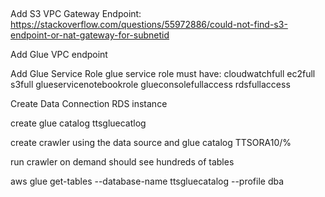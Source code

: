 ## 
Add S3 VPC Gateway Endpoint:
https://stackoverflow.com/questions/55972886/could-not-find-s3-endpoint-or-nat-gateway-for-subnetid

Add Glue VPC endpoint

Add Glue Service Role
glue service role must have:
cloudwatchfull
ec2full
s3full
glueservicenotebookrole
glueconsolefullaccess
rdsfullaccess

Create Data Connection
RDS instance

create glue catalog
ttsgluecatlog

create crawler
using the data source and glue catalog
TTSORA10/%

run crawler on demand
should see hundreds of tables

aws glue get-tables --database-name ttsgluecatalog --profile dba

